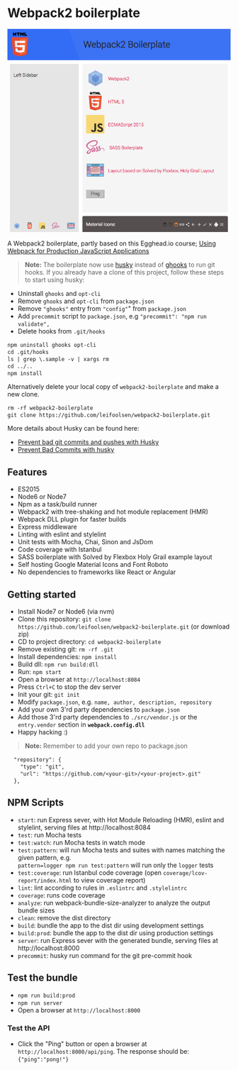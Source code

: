 # Webpack2 boilerplate

![webpack2-boilerplate](./webpack2-boilerplate.png)

A Webpack2 boilerplate, partly based on this Egghead.io course; [Using Webpack for Production JavaScript Applications](https://egghead.io/courses/using-webpack-for-production-javascript-applications)

>**Note:** The boilerplate now use [husky](https://github.com/typicode/husky) instead of [ghooks](https://github.com/gtramontina/ghooks) to run git hooks. 
If you already have a clone of this project, follow these steps to start using husky:
* Uninstall `ghooks` and `opt-cli`
* Remove `ghooks` and `opt-cli` from `package.json` 
* Remove `"ghooks"` entry from `"config"`" from `package.json`
* Add `precommit` script to `package.json`, e.g `"precommit": "npm run validate",` 
* Delete hooks from `.git/hooks`
```
npm uninstall ghooks opt-cli
cd .git/hooks
ls | grep \.sample -v | xargs rm
cd ../..
npm install
```
Alternatively delete your local copy of `webpack2-boilerplate` and make a new clone.
```
rm -rf webpack2-boilerplate
git clone https://github.com/leifoolsen/webpack2-boilerplate.git
```
More details about Husky can be found here:
* [Prevent bad git commits and pushes with Husky](http://www.penta-code.com/prevent-bad-git-commits-and-pushes-with-husky/)
* [Prevent Bad Commits with husky](https://davidwalsh.name/prevent-bad-commits-husky)

## Features
* ES2015
* Node6 or Node7
* Npm as a task/build runner
* Webpack2 with tree-shaking and hot module replacement (HMR)
* Webpack DLL plugin for faster builds
* Express middleware
* Linting with eslint and stylelint
* Unit tests with Mocha, Chai, Sinon and JsDom 
* Code coverage with Istanbul
* SASS boilerplate with Solved by Flexbox Holy Grail example layout
* Self hosting Google Material Icons and Font Roboto
* No dependencies to frameworks like React or Angular

## Getting started
* Install Node7 or Node6 (via nvm)
* Clone this repository: `git clone https://github.com/leifoolsen/webpack2-boilerplate.git` (or download zip)
* CD to project directory: `cd webpack2-boilerplate`
* Remove existing git: `rm -rf .git`
* Install dependencies: `npm install`
* Build dll: `npm run build:dll`
* Run: `npm start`
* Open a browser at `http://localhost:8084`
* Press `Ctrl+C` to stop the dev server
* Init your git: `git init`
* Modify `package.json`, e.g. `name, author, description, repository` 
* Add your own 3'rd party dependencies  to `package.json`
* Add those 3'rd party dependencies to `./src/vendor.js` or the `entry.vendor` section in **`webpack.config.dll`**
* Happy hacking :)

>**Note:** Remember to add your own repo to package.json 
```
  "repository": {
    "type": "git",
    "url": "https://github.com/<your-git>/<your-project>.git"
  },
```

## NPM Scripts
* `start`: run Express sever, with Hot Module Reloading (HMR), eslint and stylelint, serving files at http://localhost:8084
* `test`: run Mocha tests
* `test:watch`: run Mocha tests in watch mode
* `test:pattern`: will run Mocha tests and suites with names matching the given pattern, e.g.<br/>`pattern=logger npm run test:pattern` will run only the `logger` tests
* `test:coverage`: run Istanbul code coverage (open `coverage/lcov-report/index.html` to view coverage report)
* `lint`: lint according to rules in `.eslintrc` and `.stylelintrc`
* `coverage`: runs code coverage 
* `analyze`: run webpack-bundle-size-analyzer to analyze the output bundle sizes
* `clean`: remove the dist directory
* `build`: bundle the app to the dist dir using development settings
* `build:prod`: bundle the app to the dist dir using production settings
* `server`: run Express sever with the generated bundle, serving files at http://localhost:8000
* `precommit`: husky run command for the git pre-commit hook

## Test the bundle
* `npm run build:prod`
* `npm run server`
* Open a browser at `http://localhost:8000`

### Test the API
* Click the "Ping" button or open a browser at `http://localhost:8000/api/ping`. The response should be: `{"ping":"pong!"}`
